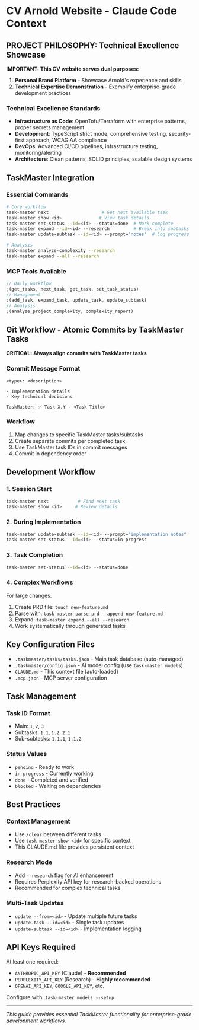 # CV Arnold Website - Claude Code Context

## PROJECT PHILOSOPHY: Technical Excellence Showcase

**IMPORTANT: This CV website serves dual purposes:**

1. **Personal Brand Platform** - Showcase Arnold's experience and skills
2. **Technical Expertise Demonstration** - Exemplify enterprise-grade development practices

### Technical Excellence Standards

- **Infrastructure as Code**: OpenTofu/Terraform with enterprise patterns, proper secrets management
- **Development**: TypeScript strict mode, comprehensive testing, security-first approach, WCAG AA compliance
- **DevOps**: Advanced CI/CD pipelines, infrastructure testing, monitoring/alerting
- **Architecture**: Clean patterns, SOLID principles, scalable design systems

## TaskMaster Integration

### Essential Commands

```bash
# Core workflow
task-master next                    # Get next available task
task-master show <id>              # View task details
task-master set-status --id=<id> --status=done  # Mark complete
task-master expand --id=<id> --research         # Break into subtasks
task-master update-subtask --id=<id> --prompt="notes"  # Log progress

# Analysis
task-master analyze-complexity --research
task-master expand --all --research
```

### MCP Tools Available

```javascript
// Daily workflow
;(get_tasks, next_task, get_task, set_task_status)
// Management
;(add_task, expand_task, update_task, update_subtask)
// Analysis
;(analyze_project_complexity, complexity_report)
```

## Git Workflow - Atomic Commits by TaskMaster Tasks

**CRITICAL: Always align commits with TaskMaster tasks**

### Commit Message Format

```
<type>: <description>

- Implementation details
- Key technical decisions

TaskMaster: ✅ Task X.Y - <Task Title>
```

### Workflow

1. Map changes to specific TaskMaster tasks/subtasks
2. Create separate commits per completed task
3. Use TaskMaster task IDs in commit messages
4. Commit in dependency order

## Development Workflow

### 1. Session Start

```bash
task-master next           # Find next task
task-master show <id>     # Review details
```

### 2. During Implementation

```bash
task-master update-subtask --id=<id> --prompt="implementation notes"
task-master set-status --id=<id> --status=in-progress
```

### 3. Task Completion

```bash
task-master set-status --id=<id> --status=done
```

### 4. Complex Workflows

For large changes:

1. Create PRD file: `touch new-feature.md`
2. Parse with: `task-master parse-prd --append new-feature.md`
3. Expand: `task-master expand --all --research`
4. Work systematically through generated tasks

## Key Configuration Files

- `.taskmaster/tasks/tasks.json` - Main task database (auto-managed)
- `.taskmaster/config.json` - AI model config (use `task-master models`)
- `CLAUDE.md` - This context file (auto-loaded)
- `.mcp.json` - MCP server configuration

## Task Management

### Task ID Format

- Main: `1`, `2`, `3`
- Subtasks: `1.1`, `1.2`, `2.1`
- Sub-subtasks: `1.1.1`, `1.1.2`

### Status Values

- `pending` - Ready to work
- `in-progress` - Currently working
- `done` - Completed and verified
- `blocked` - Waiting on dependencies

## Best Practices

### Context Management

- Use `/clear` between different tasks
- Use `task-master show <id>` for specific context
- This CLAUDE.md file provides persistent context

### Research Mode

- Add `--research` flag for AI enhancement
- Requires Perplexity API key for research-backed operations
- Recommended for complex technical tasks

### Multi-Task Updates

- `update --from=<id>` - Update multiple future tasks
- `update-task --id=<id>` - Single task updates
- `update-subtask --id=<id>` - Implementation logging

## API Keys Required

At least one required:

- `ANTHROPIC_API_KEY` (Claude) - **Recommended**
- `PERPLEXITY_API_KEY` (Research) - **Highly recommended**
- `OPENAI_API_KEY`, `GOOGLE_API_KEY`, etc.

Configure with: `task-master models --setup`

---

_This guide provides essential TaskMaster functionality for enterprise-grade development workflows._
